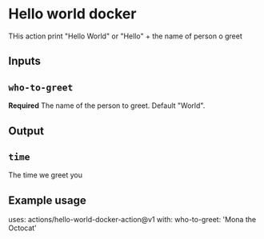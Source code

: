 # Hello world docker

THis action print "Hello World" or "Hello" + the name of person o greet

## Inputs

## `who-to-greet`
**Required** The name of the person to greet. Default "World".

## Output

## `time`

The time we greet you

## Example usage
uses: actions/hello-world-docker-action@v1
with:
    who-to-greet: 'Mona the Octocat'